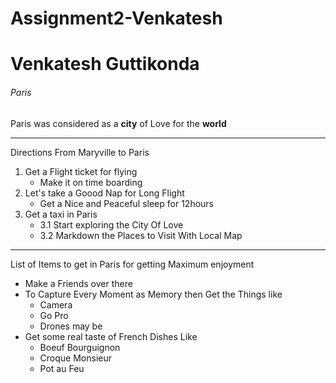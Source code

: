 # Assignment2-Venkatesh
# Venkatesh Guttikonda
###### Paris 
Paris was considered as a **city** of Love for the **world**


---

Directions From Maryville to Paris

1. Get a Flight ticket for flying 
    * Make it on time boarding  
2. Let's take a Goood Nap for Long Flight
    * Get a Nice and Peaceful sleep for 12hours
3. Get a taxi in Paris
     * 3.1 Start exploring the City Of Love
     * 3.2 Markdown the Places to Visit With Local Map

---

List of Items to get in Paris for getting Maximum enjoyment

* Make a Friends over there
* To Capture Every Moment as Memory then Get the Things like
   * Camera
   * Go Pro
   * Drones may be
* Get some real taste of French Dishes Like
   * Boeuf Bourguignon
   * Croque Monsieur
   * Pot au Feu       
